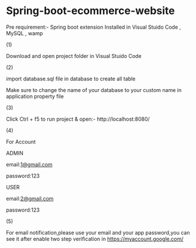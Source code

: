# Spring-boot-ecommerce-website

Pre requirement:- Spring boot extension Installed in Visual Stuido Code , MySQL , wamp

(1)

Download and open project folder in Visual Stuido Code

(2)

import database.sql file in database to create all table 

Make sure to change the name of your database to your custom name in application property file

(3)

Click Ctrl + f5 to run project & open:- http://localhost:8080/

(4)

For Account

ADMIN

email:1@gmail.com

password:123

USER

email:2@gmail.com

password:123

(5)

For email notification,please use your email and your app password,you can see it after enable two step verification in https://myaccount.google.com/
